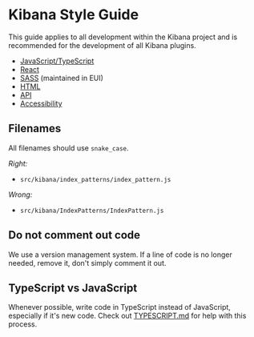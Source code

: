 # Kibana Style Guide

This guide applies to all development within the Kibana project and is
recommended for the development of all Kibana plugins.

- [JavaScript/TypeScript](style_guides/js_style_guide.md)
- [React](style_guides/react_style_guide.md)
- [SASS](https://elastic.github.io/eui/#/guidelines/sass) (maintained in EUI)
- [HTML](style_guides/html_style_guide.md)
- [API](style_guides/api_style_guide.md)
- [Accessibility](style_guides/accessibility_guide.md)

## Filenames

All filenames should use `snake_case`.

*Right:*
  - `src/kibana/index_patterns/index_pattern.js`

*Wrong:*
  - `src/kibana/IndexPatterns/IndexPattern.js`

## Do not comment out code

We use a version management system. If a line of code is no longer needed,
remove it, don't simply comment it out.

## TypeScript vs JavaScript

Whenever possible, write code in TypeScript instead of JavaScript, especially if it's new code.  Check out [TYPESCRIPT.md](TYPESCRIPT.md) for help with this process.